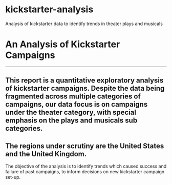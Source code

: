 # kickstarter-analysis
Analysis of kickstarter data to identify trends in theater plays and musicals
# An Analysis of Kickstarter Campaigns
---
This report is a quantitative exploratory analysis of kickstarter campaigns. Despite the data being fragmented across multiple categories of campaigns, our data focus is on campaigns under the theater category, with special emphasis on the plays and musicals sub categories.
---
The regions under scrutiny are the United States and the United Kingdom.
---
The objective of the analysis is to identify trends which caused success and failure of past campaigns, to inform decisions on new kickstarter campaign set-up.
